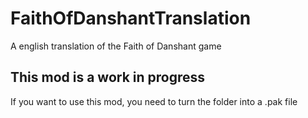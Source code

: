 # FaithOfDanshantTranslation
A english translation of the Faith of Danshant game


## This mod is a work in progress
If you want to use this mod, you need to turn the folder into a .pak file
